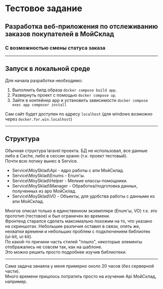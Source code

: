 # Тестовое задание
## Разработка веб-приложения по отслеживанию заказов покупателей в МойСклад 
### C возможностью смены статуса заказа

___

## Запуск в локальной среде

Для начала разработки необходимо:
1. Выполнить билд образа `docker compose build app`.
2. Развернуть проект с помощью `docker compose up`.
3. Зайти в контейнер app и установить зависимости `docker compose exec app composer install`

Сам сайт будет доступен по адресу `localhost` (для windows возможно через `docker.for.win.localhost`)


___
## Структура

Обычная структура laravel проекта. БД не использовал, все данные либо в Cache, либо в сессии храню (т.к. проект тестовый).<br>
Почти всю логику вынес в Service.

* Service\MoySklad\Api - ядро работы с апи МойСклад.
* Service\MoySklad\Enums - Enum'ы.
* Service\MoySklad\Helper - Мелкие классы-помощники.
* Service\MoySklad\Manager - Обработка/подготовка данных, полученных из apo МойСклад.
* Service\MoySklad\VO - Объекты, для удобства работы с данными из апи МойСклад.

Многое описал только в единственном экземпляре (Enum'ы, VO) т.к. это прототип (тестовое) и был ограничен во времени.
<br>
Фронтенд старался сделать максимально похожим на то, что указано на скриншотах. Небольшие различия оставил в связи, опять же, 
нехватки времени и небольших проблем с подключением библиотек (ui-kit, ui-kit).<br> 
По какой-то причини часть стилей "плыло", некоторые элементы отображались не совсем так, как на шаблоне.<br>
Это можно решить просто подробнее изучив библиотеки.
___
Сама задача занаяла у меня примерно около 20 часов (без серверной части).<br>
Много времени пришлось потратить просто на изучение Api МойСклад, например.
